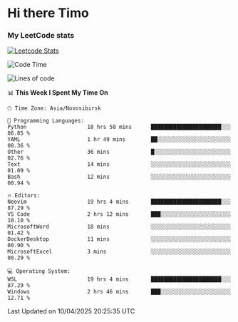 # Hi there Timo
### My LeetCode stats
[![Leetcode Stats](https://leetcard.jacoblin.cool/przdtl?border=0&radius=20&ext=heatmap&theme=nord)](https://leetcode.com/przdtl)

<!--START_SECTION:waka-->
![Code Time](http://img.shields.io/badge/Code%20Time-754%20hrs%2017%20mins-blue)

![Lines of code](https://img.shields.io/badge/From%20Hello%20World%20I%27ve%20Written-84.0%20thousand%20lines%20of%20code-blue)

📊 **This Week I Spent My Time On** 

```text
🕑︎ Time Zone: Asia/Novosibirsk

💬 Programming Languages: 
Python                   18 hrs 58 mins      ██████████████████████░░░   86.85 % 
YAML                     1 hr 49 mins        ██░░░░░░░░░░░░░░░░░░░░░░░   08.36 % 
Other                    36 mins             █░░░░░░░░░░░░░░░░░░░░░░░░   02.76 % 
Text                     14 mins             ░░░░░░░░░░░░░░░░░░░░░░░░░   01.09 % 
Bash                     12 mins             ░░░░░░░░░░░░░░░░░░░░░░░░░   00.94 % 

🔥 Editors: 
Neovim                   19 hrs 4 mins       ██████████████████████░░░   87.29 % 
VS Code                  2 hrs 12 mins       ███░░░░░░░░░░░░░░░░░░░░░░   10.10 % 
MicrosoftWord            18 mins             ░░░░░░░░░░░░░░░░░░░░░░░░░   01.42 % 
DockerDesktop            11 mins             ░░░░░░░░░░░░░░░░░░░░░░░░░   00.90 % 
MicrosoftExcel           3 mins              ░░░░░░░░░░░░░░░░░░░░░░░░░   00.29 % 

💻 Operating System: 
WSL                      19 hrs 4 mins       ██████████████████████░░░   87.29 % 
Windows                  2 hrs 46 mins       ███░░░░░░░░░░░░░░░░░░░░░░   12.71 % 
```


 Last Updated on 10/04/2025 20:25:35 UTC
<!--END_SECTION:waka-->
